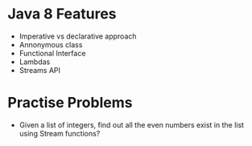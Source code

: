 # Java 8 Features
- Imperative vs declarative approach
- Annonymous class 
- Functional Interface
- Lambdas
- Streams API

# Practise Problems
-  Given a list of integers, find out all the even numbers exist in the list using Stream functions?
